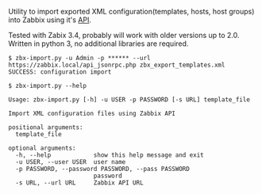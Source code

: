 Utility to import exported XML configuration(templates, hosts, host groups) into Zabbix using it's [API](https://www.zabbix.com/documentation/3.4/manual/api).

Tested with Zabix 3.4, probably will work with older versions up to 2.0. Written in python 3, no additional libraries are required.

```
$ zbx-import.py -u Admin -p ****** --url https://zabbix.local/api_jsonrpc.php zbx_export_templates.xml
SUCCESS: configuration import

$ zbx-import.py --help

Usage: zbx-import.py [-h] -u USER -p PASSWORD [-s URL] template_file

Import XML configuration files using Zabbix API

positional arguments:
  template_file

optional arguments:
  -h, --help            show this help message and exit
  -u USER, --user USER  user name
  -p PASSWORD, --password PASSWORD, --pass PASSWORD
                        password
  -s URL, --url URL     Zabbix API URL
```
